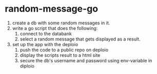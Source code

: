 # random-message-go

1. create a db with some random messages in it.
2. write a go script that does the following:
   1. connect to the databank
   2. select a random message that gets displayed as a result.
3. set up the app with the deploio
   1. push the code to a public repo on deploio
   2. display the scripts result to a html site
   3. secure the db's username and password using env-variable in diploio



